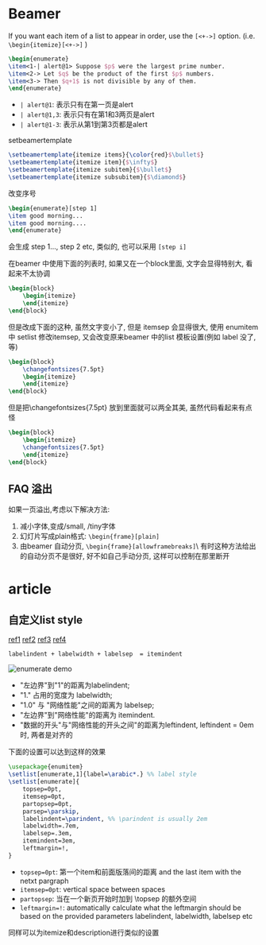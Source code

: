 # Beamer
If you want each item of a list to appear in order, use the `[<+->]` option. (i.e. `\begin{itemize}[<+->]` )
```Latex
\begin{enumerate}
\item<1-| alert@1> Suppose $p$ were the largest prime number.
\item<2-> Let $q$ be the product of the first $p$ numbers.
\item<3-> Then $q+1$ is not divisible by any of them.
\end{enumerate}
```
- `| alert@1`: 表示只有在第一页是alert
- `| alert@1,3`: 表示只有在第1和3两页是alert
- `| alert@1-3`: 表示从第1到第3页都是alert

setbeamertemplate
```latex
\setbeamertemplate{itemize items}{\color{red}$\bullet$}
\setbeamertemplate{itemize item}{$\infty$}
\setbeamertemplate{itemize subitem}{$\bullet$}
\setbeamertemplate{itemize subsubitem}{$\diamond$}
```

改变序号

```latex
\begin{enumerate}[step 1]
\item good morning...
\item good morning....
\end{enumerate}
```
会生成 step 1..., step 2 etc, 类似的, 也可以采用 `[step i]`

在beamer 中使用下面的列表时, 如果又在一个block里面, 文字会显得特别大, 看起来不太协调
```Latex
\begin{block}
	\begin{itemize}
	\end{itemize}
\end{block}
```
但是改成下面的这种, 虽然文字变小了, 但是 itemsep 会显得很大, 使用 enumitem 中 setlist 修改itemsep, 又会改变原来beamer 中的list 模板设置(例如 label 没了, 等)
```Latex
\begin{block}
	\changefontsizes{7.5pt}
	\begin{itemize}
	\end{itemize}
\end{block}
```
但是把\changefontsizes{7.5pt} 放到里面就可以两全其美, 虽然代码看起来有点怪
```Latex
\begin{block}
	\begin{itemize}
	\changefontsizes{7.5pt}
	\end{itemize}
\end{block}
```

## FAQ 溢出
如果一页溢出,考虑以下解决方法:

1. 减小字体,变成/small, /tiny字体
2. 幻灯片写成plain格式: `\begin{frame}[plain]`
3. 由beamer 自动分页, `\begin{frame}[allowframebreaks]`\\
有时这种方法给出的自动分页不是很好, 好不如自己手动分页, 这样可以控制在那里断开

# article
## 自定义list style
[ref1](http://tex.stackexchange.com/questions/184780/can-someone-please-explain-the-enumitem-horizontal-spacing-parameters)
[ref2](http://tex.stackexchange.com/questions/29322/how-to-make-enumerate-items-align-at-left-margin)
[ref3](http://tex.stackexchange.com/questions/78167/indentation-within-an-itemized-list)
[ref4](http://tex.stackexchange.com/questions/79938/hanging-indent-inside-list)

`labelindent + labelwidth + labelsep  = itemindent`

![enumerate demo](http://i.imgbox.com/4YJKY9Gl.png)

- "左边界"到"1"的距离为labelindent;
- "1." 占用的宽度为 labelwidth;
- "1.0" 与 "网络性能"之间的距离为 labelsep;
- "左边界"到"网络性能"的距离为 itemindent.
- "数据的开头"与"网络性能的开头之间"的距离为leftindent, leftindent = 0em时, 两者是对齐的

下面的设置可以达到这样的效果
```Latex
\usepackage{enumitem}
\setlist[enumerate,1]{label=\arabic*.} %% label style
\setlist[enumerate]{
	topsep=0pt,
	itemsep=0pt,
	partopsep=0pt,
	parsep=\parskip,
	labelindent=\parindent, %% \parindent is usually 2em
	labelwidth=.7em,
	labelsep=.3em,
	itemindent=3em,
	leftmargin=!,
}
```
- `topsep=0pt`: 第一个item和前面版落间的距离 and the last item with the netxt pargraph
- `itemsep=0pt`: vertical space between spaces
- `partopsep`: 当在一个新页开始时加到 \topsep 的额外空间
- `leftmargin=!`: automatically calculate what the leftmargin should be based on the provided parameters labelindent, labelwidth, labelsep etc

同样可以为itemize和description进行类似的设置
